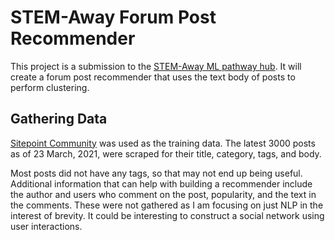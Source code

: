 # STEM-Away Forum Post Recommender

This project is a submission to the [STEM-Away ML pathway hub](https://stemaway.com/t/level-1-module-1-self-assessment-and-preparation/6946). It will create a forum post recommender that uses the text body of posts to perform clustering.

## Gathering Data

[Sitepoint Community](https://www.sitepoint.com/community/) was used as the training data. The latest 3000 posts as of 23 March, 2021, were scraped for their title, category, tags, and body.

Most posts did not have any tags, so that may not end up being useful. Additional information that can help with building a recommender include the author and users who comment on the post, popularity, and the text in the comments. These were not gathered as I am focusing on just NLP in the interest of brevity. It could be interesting to construct a social network using user interactions.
